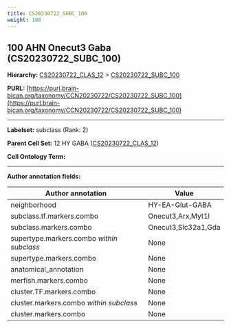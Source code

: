 ```yaml
---
title: CS20230722_SUBC_100
weight: 100
---
```

## 100 AHN Onecut3 Gaba (CS20230722_SUBC_100)
<b>Hierarchy: </b>
[CS20230722_CLAS_12](../CS20230722_CLAS_12) >
[CS20230722_SUBC_100](../CS20230722_SUBC_100)

**PURL:** [https://purl.brain-bican.org/taxonomy/CCN20230722/CS20230722_SUBC_100](https://purl.brain-bican.org/taxonomy/CCN20230722/CS20230722_SUBC_100)

---


**Labelset:** subclass (Rank: 2)

**Parent Cell Set:** 12 HY GABA ([CS20230722_CLAS_12](../CS20230722_CLAS_12))



**Cell Ontology Term:** 

[MARKER GENES.]: #


---

[TRANSFERRED ANNOTATIONS.]: #


[AUTHOR ANNOTATION FIELDS.]: #


**Author annotation fields:**

| Author annotation | Value |
|-------------------|-------|
|neighborhood|HY-EA-Glut-GABA|
|subclass.tf.markers.combo|Onecut3,Arx,Myt1l|
|subclass.markers.combo|Onecut3,Slc32a1,Gda|
|supertype.markers.combo _within subclass_|None|
|supertype.markers.combo|None|
|anatomical_annotation|None|
|merfish.markers.combo|None|
|cluster.TF.markers.combo|None|
|cluster.markers.combo _within subclass_|None|
|cluster.markers.combo|None|
